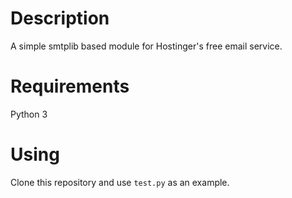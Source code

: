# Description
A simple smtplib based module for Hostinger's free email service.

# Requirements
Python 3

# Using
Clone this repository and use `test.py` as an example.
